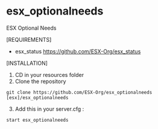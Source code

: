 # esx_optionalneeds
ESX Optional Needs

[REQUIREMENTS]
- esx_status https://github.com/ESX-Org/esx_status

[INSTALLATION]

1) CD in your resources folder
2) Clone the repository
```
git clone https://github.com/ESX-Org/esx_optionalneeds [esx]/esx_optionalneeds
```
3) Add this in your server.cfg :

```
start esx_optionalneeds
```
